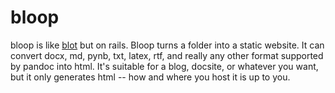 # bloop

bloop is like [blot](https://github.com/davidmerfield/blot) but on rails. Bloop turns a folder into a static website. It can convert docx, md, pynb, txt, latex, rtf, and really any other format supported by pandoc into html. It's suitable for a blog, docsite, or whatever you want, but it only generates html -- how and where you host it is up to you.